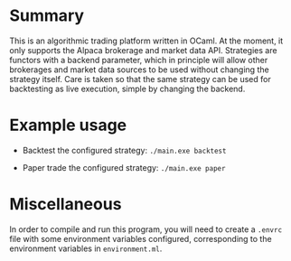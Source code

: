 # Summary

This is an algorithmic trading platform written in OCaml.  At the moment, it only supports the Alpaca brokerage and market data API.  Strategies are functors with a backend parameter, which in principle will allow other brokerages and market data sources to be used without changing the strategy itself.  Care is taken so that the same strategy can be used for backtesting as live execution, simple by changing the backend.

# Example usage

* Backtest the configured strategy:
`./main.exe backtest`

* Paper trade the configured strategy:
`./main.exe paper`

# Miscellaneous
In order to compile and run this program, you will need to create a `.envrc` file with some environment variables configured, corresponding to the environment variables in `environment.ml`.
